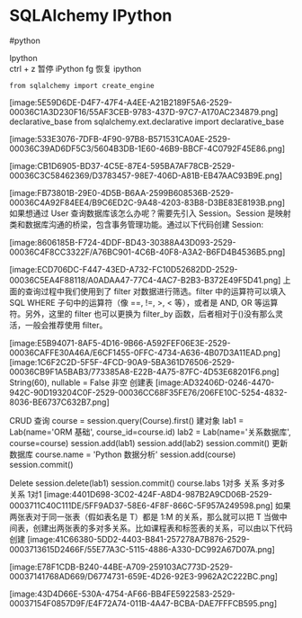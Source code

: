 # SQLAlchemy  IPython
#python

Ipython  
ctrl + z  暂停 iPython
fg 恢复 ipython

```
from sqlalchemy import create_engine

```

[image:5E59D6DE-D4F7-47F4-A4EE-A21B2189F5A6-2529-00036C1A3D230F16/55AF3CEB-9783-437D-97C7-A170AC234879.png]
declarative_base
from sqlalchemy.ext.declarative import declarative_base

[image:533E3076-7DFB-4F90-97B8-B571531CA0AE-2529-00036C39AD6DF5C3/5604B3DB-1E60-46B9-BBCF-4C0792F45E86.png]

[image:CB1D6905-BD37-4C5E-87E4-595BA7AF78CB-2529-00036C3C58462369/D3783457-98E7-406D-A81B-EB47AAC93B9E.png]

[image:FB73801B-29E0-4D5B-B6AA-2599B608536B-2529-00036C4A92F84EE4/B9C6ED2C-9A48-4203-83B8-D3BE83E8193B.png]
如果想通过 User 查询数据库该怎么办呢？需要先引入 Session。Session 是映射类和数据库沟通的桥梁，包含事务管理功能。通过以下代码创建 Session:

[image:8606185B-F724-4DDF-BD43-30388A43D093-2529-00036C4F8CC3322F/A76BC901-4C6B-40F8-A3A2-B6FD4B4536B5.png]

[image:ECD706DC-F447-43ED-A732-FC10D52682DD-2529-00036C5EA4F88118/A0ADAA47-77C4-4AC7-B2B3-B372E49F5D41.png]
上面的查询过程中我们使用到了 filter 对数据进行筛选。filter 中的运算符可以填入 SQL WHERE 子句中的运算符（像 ==, !=, >, < 等），或者是 AND, OR 等运算符。另外，这里的 filter 也可以更换为 filter_by 函数，后者相对于()没有那么灵活，一般会推荐使用 filter。

[image:E5B94071-8AF5-4D16-9B66-A592FEF06E3E-2529-00036CAFFE30A46A/E6CF1455-0FFC-4734-A636-4B07D3A11EAD.png]
[image:1C6F2C2D-5F5F-4FCD-90A9-5BA361D76506-2529-00036CB9F1A5BAB3/773385A8-E22B-4A75-87FC-4D53E68201F6.png]
String(60), nullable = False 非空
创建表
[image:AD32406D-0246-4470-942C-90D193204C0F-2529-00036CC68F35FE76/206FE10C-5254-4832-8036-BE6737C632B7.png]

CRUD
查询
course = session.query(Course).first()
建对象
lab1 = Lab(name='ORM 基础', course_id=course.id)
lab2 = Lab(name='关系数据库', course=course)
session.add(lab1)
session.add(lab2)
session.commit()
更新数据库
course.name = 'Python 数据分析'
session.add(course)
session.commit()

Delete
session.delete(lab1)
session.commit()
course.labs
1对多 关系 多对多关系
1对1
[image:4401D698-3C02-424F-A8D4-987B2A9CD06B-2529-0003711C40C111DE/5FF9AD37-58E6-4F8F-866C-5F957A249598.png]
如果两张表对于同一张表（假如表名是 T）都是 1:M 的关系，那么就可以把 T 当做中间表，创建出两张表的多对多关系。比如课程表和标签表的关系，可以由以下代码创建
[image:41C66380-5DD2-4403-B841-257278A7B876-2529-0003713615D2466F/55E77A3C-5115-4886-A330-DC992A67D07A.png]


[image:E78F1CDB-B240-44BE-A709-259103AC773D-2529-00037141768AD669/D6774731-659E-4D26-92E3-9962A2C222BC.png]

[image:43D4D66E-530A-4754-AF66-BB4FE5922583-2529-00037154F0857D9F/E4F72A74-011B-4A47-BCBA-DAE7FFFCB595.png]